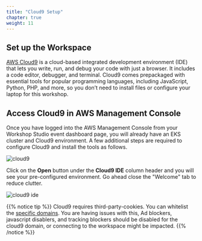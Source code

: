 ```yaml
---
title: "Cloud9 Setup"
chapter: true
weight: 11
---
```


## Set up the Workspace

[AWS Cloud9](https://aws.amazon.com/cloud9/) is a cloud-based integrated development environment (IDE) that lets you write, run, and debug your code with just a browser. It includes a code editor, debugger, and terminal. Cloud9 comes prepackaged with essential tools for popular programming languages, including JavaScript, Python, PHP, and more, so you don’t need to install files or configure your laptop for this workshop.

## Access Cloud9 in AWS Management Console 

Once you have logged into the AWS Management Console from your Workshop Studio event dashboard page, you will already have an EKS cluster and Cloud9 environment. A few additional steps are required to configure Cloud9 and install the tools as follows.


![cloud9](/images/workshop-studio-cloud9-dashboard.png)

Click on the **Open** button under the **Cloud9 IDE** column header and you will see your pre-configured environment.  Go ahead close the "Welcome" tab to reduce clutter.

![cloud9 ide](/images/cloud9-initial.png)

{{% notice tip %}}
Cloud9 requires third-party-cookies. You can whitelist the [specific domains](https://docs.aws.amazon.com/cloud9/latest/user-guide/troubleshooting.html#troubleshooting-env-loading).  You are having issues with this, Ad blockers, javascript disablers, and tracking blockers should be disabled for the cloud9 domain, or connecting to the workspace might be impacted.
{{% /notice %}}
